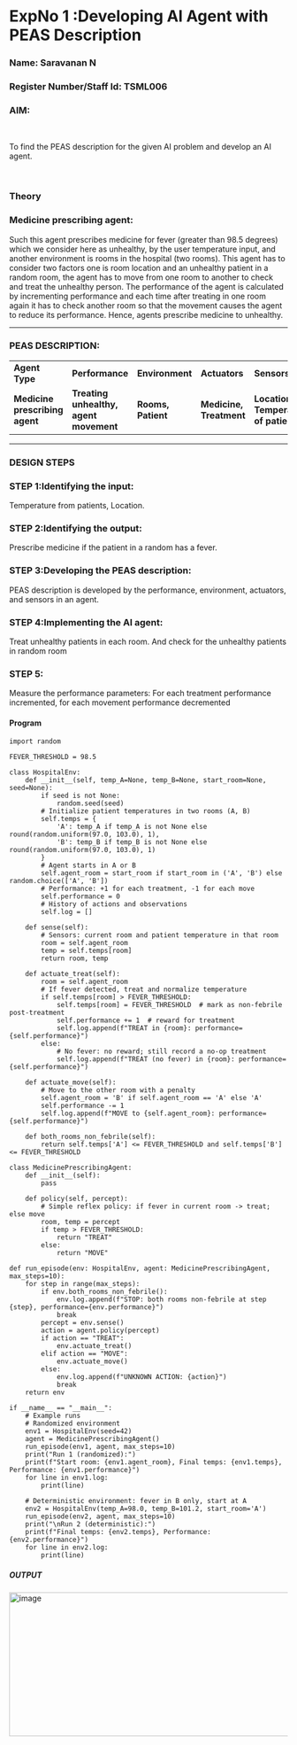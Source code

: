 <h1>ExpNo 1 :Developing AI Agent with PEAS Description</h1>
<h3>Name: Saravanan N</h3>
<h3>Register Number/Staff Id: TSML006</h3>


<h3>AIM:</h3>
<br>
<p>To find the PEAS description for the given AI problem and develop an AI agent.</p>
<br>
<h3>Theory</h3>
<h3>Medicine prescribing agent:</h3>
<p>Such this agent prescribes medicine for fever (greater than 98.5 degrees) which we consider here as unhealthy, by the user temperature input, and another environment is rooms in the hospital (two rooms). This agent has to consider two factors one is room location and an unhealthy patient in a random room, the agent has to move from one room to another to check and treat the unhealthy person. The performance of the agent is calculated by incrementing performance and each time after treating in one room again it has to check another room so that the movement causes the agent to reduce its performance. Hence, agents prescribe medicine to unhealthy.</p>
<hr>
<h3>PEAS DESCRIPTION:</h3>
<table>
  <tr>
    <td><strong>Agent Type</strong></td>
    <td><strong>Performance</strong></td>
     <td><strong>Environment</strong></td>
    <td><strong>Actuators</strong></td>
    <td><strong>Sensors</strong></td>
  </tr>
    <tr>
    <td><strong>Medicine prescribing agent</strong></td>
    <td><strong>Treating unhealthy, agent movement</strong></td>
     <td><strong>Rooms, Patient</strong></td>
    <td><strong>Medicine, Treatment</strong></td>
    <td><strong>Location, Temperature of patient</strong></td>
  </tr>
</table>
<hr>
<H3>DESIGN STEPS</H3>
<h3>STEP 1:Identifying the input:</h3>
<p>Temperature from patients, Location.</p>
<h3>STEP 2:Identifying the output:</h3>
<p>Prescribe medicine if the patient in a random has a fever.</p>
<h3>STEP 3:Developing the PEAS description:</h3>
<p>PEAS description is developed by the performance, environment, actuators, and sensors in an agent.</p>
<h3>STEP 4:Implementing the AI agent:</h3>
<p>Treat unhealthy patients in each room. And check for the unhealthy patients in random room</p>
<h3>STEP 5:</h3>
<p>Measure the performance parameters: For each treatment performance incremented, for each movement performance decremented</p>
<H4>Program</H4>

```
import random

FEVER_THRESHOLD = 98.5

class HospitalEnv:
    def __init__(self, temp_A=None, temp_B=None, start_room=None, seed=None):
        if seed is not None:
            random.seed(seed)
        # Initialize patient temperatures in two rooms (A, B)
        self.temps = {
            'A': temp_A if temp_A is not None else round(random.uniform(97.0, 103.0), 1),
            'B': temp_B if temp_B is not None else round(random.uniform(97.0, 103.0), 1)
        }
        # Agent starts in A or B
        self.agent_room = start_room if start_room in ('A', 'B') else random.choice(['A', 'B'])
        # Performance: +1 for each treatment, -1 for each move
        self.performance = 0
        # History of actions and observations
        self.log = []

    def sense(self):
        # Sensors: current room and patient temperature in that room
        room = self.agent_room
        temp = self.temps[room]
        return room, temp

    def actuate_treat(self):
        room = self.agent_room
        # If fever detected, treat and normalize temperature
        if self.temps[room] > FEVER_THRESHOLD:
            self.temps[room] = FEVER_THRESHOLD  # mark as non-febrile post-treatment
            self.performance += 1  # reward for treatment
            self.log.append(f"TREAT in {room}: performance={self.performance}")
        else:
            # No fever: no reward; still record a no-op treatment
            self.log.append(f"TREAT (no fever) in {room}: performance={self.performance}")

    def actuate_move(self):
        # Move to the other room with a penalty
        self.agent_room = 'B' if self.agent_room == 'A' else 'A'
        self.performance -= 1
        self.log.append(f"MOVE to {self.agent_room}: performance={self.performance}")

    def both_rooms_non_febrile(self):
        return self.temps['A'] <= FEVER_THRESHOLD and self.temps['B'] <= FEVER_THRESHOLD

class MedicinePrescribingAgent:
    def __init__(self):
        pass

    def policy(self, percept):
        # Simple reflex policy: if fever in current room -> treat; else move
        room, temp = percept
        if temp > FEVER_THRESHOLD:
            return "TREAT"
        else:
            return "MOVE"

def run_episode(env: HospitalEnv, agent: MedicinePrescribingAgent, max_steps=10):
    for step in range(max_steps):
        if env.both_rooms_non_febrile():
            env.log.append(f"STOP: both rooms non-febrile at step {step}, performance={env.performance}")
            break
        percept = env.sense()
        action = agent.policy(percept)
        if action == "TREAT":
            env.actuate_treat()
        elif action == "MOVE":
            env.actuate_move()
        else:
            env.log.append(f"UNKNOWN ACTION: {action}")
            break
    return env

if __name__ == "__main__":
    # Example runs
    # Randomized environment
    env1 = HospitalEnv(seed=42)
    agent = MedicinePrescribingAgent()
    run_episode(env1, agent, max_steps=10)
    print("Run 1 (randomized):")
    print(f"Start room: {env1.agent_room}, Final temps: {env1.temps}, Performance: {env1.performance}")
    for line in env1.log:
        print(line)

    # Deterministic environment: fever in B only, start at A
    env2 = HospitalEnv(temp_A=98.0, temp_B=101.2, start_room='A')
    run_episode(env2, agent, max_steps=10)
    print("\nRun 2 (deterministic):")
    print(f"Final temps: {env2.temps}, Performance: {env2.performance}")
    for line in env2.log:
        print(line)
```
<H5>OUTPUT</H5>
<img width="885" height="260" alt="image" src="https://github.com/user-attachments/assets/11a90ce2-9422-48e4-832f-c3c9de383dfc" />

